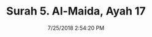 ---
title       : "Surah 5. Al-Maida, Ayah 17"
date        : 7/25/2018 2:54:20 PM
draft       : false
type        : "quran"
layout      : "compare"
BookCode    : "CMP"
SurahNumber : "5"
AyahNumber  : "17"
TotalAyah   : "120"
---